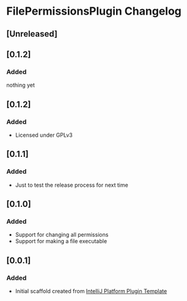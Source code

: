 <!-- Keep a Changelog guide -> https://keepachangelog.com -->

# FilePermissionsPlugin Changelog

## [Unreleased]
## [0.1.2]
### Added
nothing yet

## [0.1.2]
### Added
- Licensed under GPLv3

## [0.1.1]
### Added
- Just to test the release process for next time

## [0.1.0]
### Added
- Support for changing all permissions
- Support for making a file executable

## [0.0.1]
### Added
- Initial scaffold created from [IntelliJ Platform Plugin Template](https://github.com/JetBrains/intellij-platform-plugin-template)
